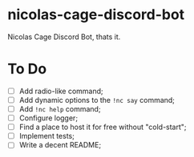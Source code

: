 # nicolas-cage-discord-bot
Nicolas Cage Discord Bot, thats it.

# To Do
- [ ] Add radio-like command;
- [ ] Add dynamic options to the `!nc say` command;
- [ ] Add `!nc help` command;
- [ ] Configure logger;
- [ ] Find a place to host it for free without "cold-start";
- [ ] Implement tests;
- [ ] Write a decent README;
